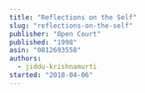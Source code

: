```yaml
---
title: "Reflections on the Self"
slug: "reflections-on-the-self"
publisher: "Open Court"
published: "1998"
asin: "0812693558"
authors:
  - jiddu-krishnamurti
started: "2018-04-06"
---
```

